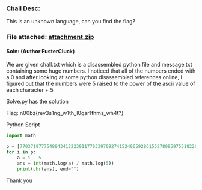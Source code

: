 ### Chall Desc:
This is an unknown language, can you find the flag?

### File attached: [attachment.zip](attachment(2).zip)

#### Soln: (Author FusterCluck)
We are given chall.txt which is a disassembled python file and message.txt containing some huge numbers. I noticed that all of the numbers ended with a 0 and after looking at some python disassembled references online, I figured out that the numbers were 5 raised to the power of the ascii value of each character + 5

Solve.py has the solution

Flag: n00bz{rev3s1ng_w1th_l0gar1thms_wh4t?}

Python Script
```py
import math

p = [77037197775489434122239117703397092741524065928615527809597551822662353515620,3552713678800500929355621337890620,3552713678800500929355621337890620,315544362088404722164691426113114491869282574043609201908111572265620,18807909613156600127499784595555930845098648908353400344140027300454676151275634765620,94039548065783000637498922977779654225493244541767001720700136502273380756378173828120,48148248609680896326399448564623182963452541205384704880998469889163970947265620,39443045261050590270586428264139311483660321755451150238513946533203120,30092655381050560203999655352889489352157838253365440550624043680727481842041015620,444089209850062616169452667236328120,240741243048404481631997242823115914817262706026923524404992349445819854736328120,17763568394002504646778106689453120,77037197775489434122239117703397092741524065928615527809597551822662353515620,986076131526264756764660706603482787091508043886278755962848663330078120,2524354896707237777317531408904915934954260592348873615264892578120,150463276905252801019998276764447446760789191266827202753120218403637409210205078120,17763568394002504646778106689453120,1203706215242022408159986214115579574086313530134617622024961747229099273681640620,4930380657631323783823303533017413935457540219431393779814243316650390620,2524354896707237777317531408904915934954260592348873615264892578120,3081487911019577364889564708135883709660962637144621112383902072906494140620,3552713678800500929355621337890620,986076131526264756764660706603482787091508043886278755962848663330078120,63108872417680944432938285222622898373856514808721840381622314453120,48148248609680896326399448564623182963452541205384704880998469889163970947265620,17763568394002504646778106689453120,1203706215242022408159986214115579574086313530134617622024961747229099273681640620,4930380657631323783823303533017413935457540219431393779814243316650390620,15407439555097886824447823540679418548304813185723105561919510364532470703120,240741243048404481631997242823115914817262706026923524404992349445819854736328120,2524354896707237777317531408904915934954260592348873615264892578120,150463276905252801019998276764447446760789191266827202753120218403637409210205078120,4930380657631323783823303533017413935457540219431393779814243316650390620,2220446049250313080847263336181640620,1203706215242022408159986214115579574086313530134617622024961747229099273681640620,108420217248550443400745280086994171142578120,2350988701644575015937473074444491355637331113544175043017503412556834518909454345703120]
for i in p:
    a = i - 5
    ans = int(math.log(a) / math.log(5))
    print(chr(ans), end="")
```

Thank you
